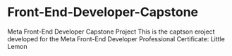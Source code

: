 # Front-End-Developer-Capstone
 Meta Front-End Developer Capstone Project
This is the captson eroject developed for the Meta Front-End Developer Professional Certificate: Little Lemon
